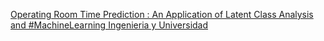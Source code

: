[Operating Room Time Prediction : An Application of Latent Class Analysis and #MachineLearning   Ingenieria y Universidad](https://qi.tc/qi/111811)